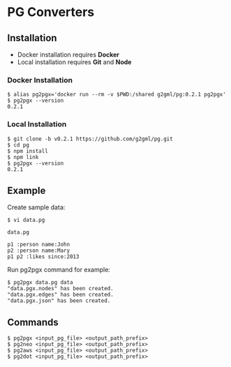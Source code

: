 # PG Converters

## Installation

* Docker installation requires **Docker**
* Local installation requires **Git** and **Node**

### Docker Installation

    $ alias pg2pgx='docker run --rm -v $PWD:/shared g2gml/pg:0.2.1 pg2pgx'
    $ pg2pgx --version
    0.2.1

### Local Installation

    $ git clone -b v0.2.1 https://github.com/g2gml/pg.git
    $ cd pg
    $ npm install
    $ npm link
    $ pg2pgx --version
    0.2.1

## Example

Create sample data:

    $ vi data.pg
    
`data.pg`
    
    p1 :person name:John
    p2 :person name:Mary
    p1 p2 :likes since:2013

Run pg2pgx command for example:

    $ pg2pgx data.pg data
    "data.pgx.nodes" has been created.
    "data.pgx.edges" has been created.
    "data.pgx.json" has been created.

## Commands

    $ pg2pgx <input_pg_file> <output_path_prefix>
    $ pg2neo <input_pg_file> <output_path_prefix>
    $ pg2aws <input_pg_file> <output_path_prefix>
    $ pg2dot <input_pg_file> <output_path_prefix>
